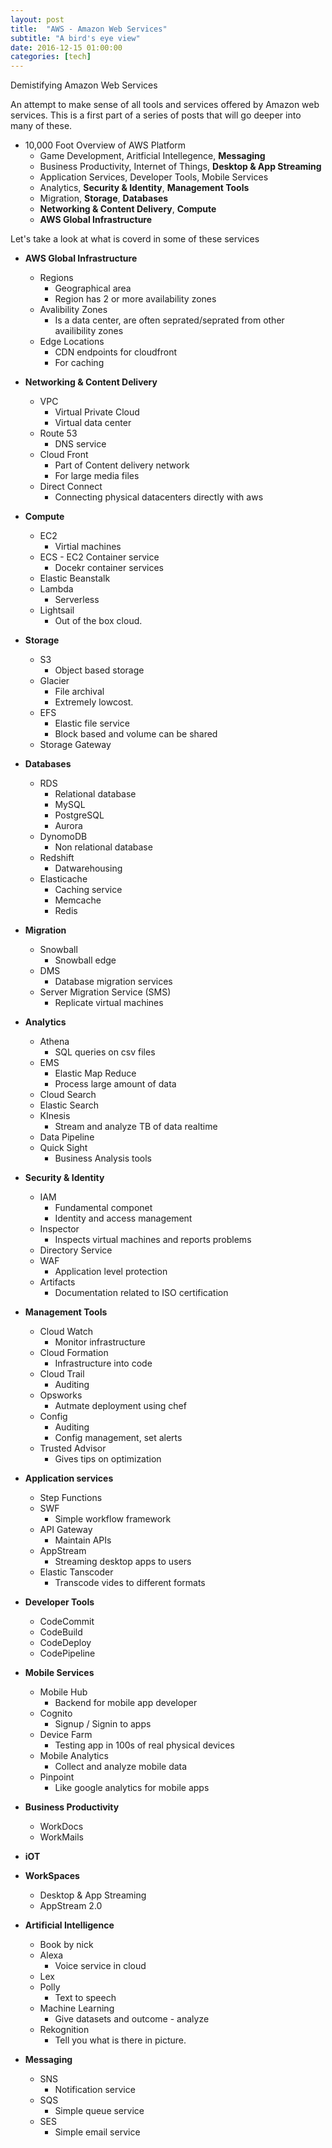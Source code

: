 ```yaml
---
layout: post
title:  "AWS - Amazon Web Services"
subtitle: "A bird's eye view"
date: 2016-12-15 01:00:00
categories: [tech]
---
```


Demistifying Amazon Web Services

An attempt to make sense of all tools and services offered by Amazon web services. This is a first part of a series of posts that will go deeper into many of these.

<!--
Solutions Architect - Exam Blue Print

Objectives
 - Designing highly avaliable, cost efficient, fault tolerant, scaleable systems.
 - Implementing/Deploying
 - Data Security
 - Troubleshooting

Exam Brief
 80 Minutes
 60 Questions
 MCQ
 Aim for 75%
 Qualification is valid for 2 years
 Senario based questions. -->



- 10,000 Foot Overview of AWS Platform
  - Game Development, Aritficial Intellegence, **Messaging**
  - Business Productivity, Internet of Things, **Desktop & App Streaming**
  - Application Services, Developer Tools, Mobile Services
  - Analytics, **Security & Identity**, **Management Tools**
  - Migration, **Storage**, **Databases**
  - **Networking & Content Delivery**, **Compute**
  - **AWS Global Infrastructure**

Let's take a look at what is coverd in some of these services

- **AWS Global Infrastructure**
  - Regions
    - Geographical area
    - Region has 2 or more availability zones
  - Avalibility Zones
    - Is a data center, are often seprated/seprated from other availibility zones
  - Edge Locations
    - CDN endpoints for cloudfront
    - For caching

- **Networking & Content Delivery**
  - VPC
    - Virtual Private Cloud
    - Virtual data center
  - Route 53
    - DNS service
  - Cloud Front
    - Part of Content delivery network
    - For large media files
  - Direct Connect
    - Connecting physical datacenters directly with aws

- **Compute**
  - EC2
    - Virtial machines
  - ECS - EC2 Container service
    - Docekr container services
  - Elastic Beanstalk
  - Lambda
    - Serverless
  - Lightsail
    - Out of the box cloud.

- **Storage**
  - S3
    - Object based storage
  - Glacier
    - File archival
    - Extremely lowcost.
  - EFS
    - Elastic file service
    - Block based and volume can be shared
  - Storage Gateway

- **Databases**
  - RDS
    - Relational database
    - MySQL
    - PostgreSQL
    - Aurora
  - DynomoDB
    - Non relational database
  - Redshift
    - Datwarehousing
  - Elasticache
    - Caching service
    - Memcache
    - Redis

- **Migration**
  - Snowball
    - Snowball edge
  - DMS
    - Database migration services
  - Server Migration Service (SMS)
    - Replicate virtual machines

- **Analytics**
  - Athena
    - SQL queries on csv files
  - EMS
    - Elastic Map Reduce
    - Process large amount of data
  - Cloud Search
  - Elastic Search
  - KInesis
    - Stream and analyze TB of data realtime
  - Data Pipeline
  - Quick Sight
    - Business Analysis tools

- **Security & Identity**
  - IAM
    - Fundamental componet
    - Identity and access management
  - Inspector
    - Inspects virtual machines and reports problems
  - Directory Service
  - WAF
    - Application level protection
  - Artifacts
    - Documentation related to ISO certification

- **Management Tools**
  - Cloud Watch
    - Monitor infrastructure
  - Cloud Formation
    - Infrastructure into code
  - Cloud Trail
    - Auditing
  - Opsworks
    - Autmate deployment using chef
  - Config
    - Auditing
    - Config management, set alerts
  - Trusted Advisor
    - Gives tips on optimization

- **Application services**
  - Step Functions
  - SWF
    - Simple workflow framework
  - API Gateway
    - Maintain APIs
  - AppStream
    - Streaming desktop apps to users
  - Elastic Tanscoder
    - Transcode vides to different formats

- **Developer Tools**
  - CodeCommit
  - CodeBuild
  - CodeDeploy
  - CodePipeline

- **Mobile Services**
  - Mobile Hub
    - Backend for mobile app developer
  - Cognito
    - Signup / Signin to apps
  - Device Farm
    - Testing app in 100s of real physical devices
  - Mobile Analytics
    - Collect and analyze mobile data
  - Pinpoint
    - Like google analytics for mobile apps

- **Business Productivity**
  - WorkDocs
  - WorkMails

- **iOT**
- **WorkSpaces**
  - Desktop & App Streaming
  - AppStream 2.0

- **Artificial Intelligence**
  - Book by nick
  - Alexa
    - Voice service in cloud
  - Lex
  - Polly
    - Text to speech
  - Machine Learning
    - Give datasets and outcome - analyze
  - Rekognition
    - Tell you what is there in picture.

- **Messaging**
  - SNS
    - Notification service
  - SQS
    - Simple queue service
  - SES
    - Simple email service